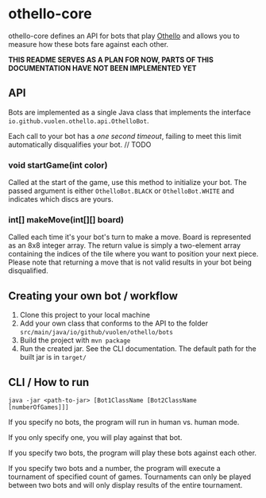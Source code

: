 # othello-core

othello-core defines an API for bots that play [Othello](https://www.worldothello.org/about/about-othello/othello-rules/official-rules/english) and allows you to measure how these bots fare against each other.

**THIS README SERVES AS A PLAN FOR NOW, PARTS OF THIS DOCUMENTATION HAVE NOT BEEN IMPLEMENTED YET**

## API

Bots are implemented as a single Java class that implements the interface `io.github.vuolen.othello.api.OthelloBot`.

Each call to your bot has a *one second timeout*, failing to meet this limit automatically disqualifies your bot. // TODO

### void startGame(int color)
Called at the start of the game, use this method to initialize your bot. The passed argument is either `OthelloBot.BLACK` or `OthelloBot.WHITE` and indicates which discs are yours.

### int[] makeMove(int[][] board)
Called each time it's your bot's turn to make a move. Board is represented as an 8x8 integer array. The return value is simply a two-element array containing the indices of the tile where you want to position your next piece. Please note that returning a move that is not valid results in your bot being disqualified.

## Creating your own bot / workflow

1. Clone this project to your local machine
2. Add your own class that conforms to the API to the folder `src/main/java/io/github/vuolen/othello/bots`
3. Build the project with `mvn package`
4. Run the created jar. See the CLI documentation. The default path for the built jar is in `target/`

## CLI / How to run

`java -jar <path-to-jar> [Bot1ClassName [Bot2ClassName [numberOfGames]]]`

If you specify no bots, the program will run in human vs. human mode.

If you only specify one, you will play against that bot.

If you specify two bots, the program will play these bots against each other.

If you specify two bots and a number, the program will execute a tournament of specified count of games. Tournaments can only be played between two bots and will only display results of the entire tournament.
